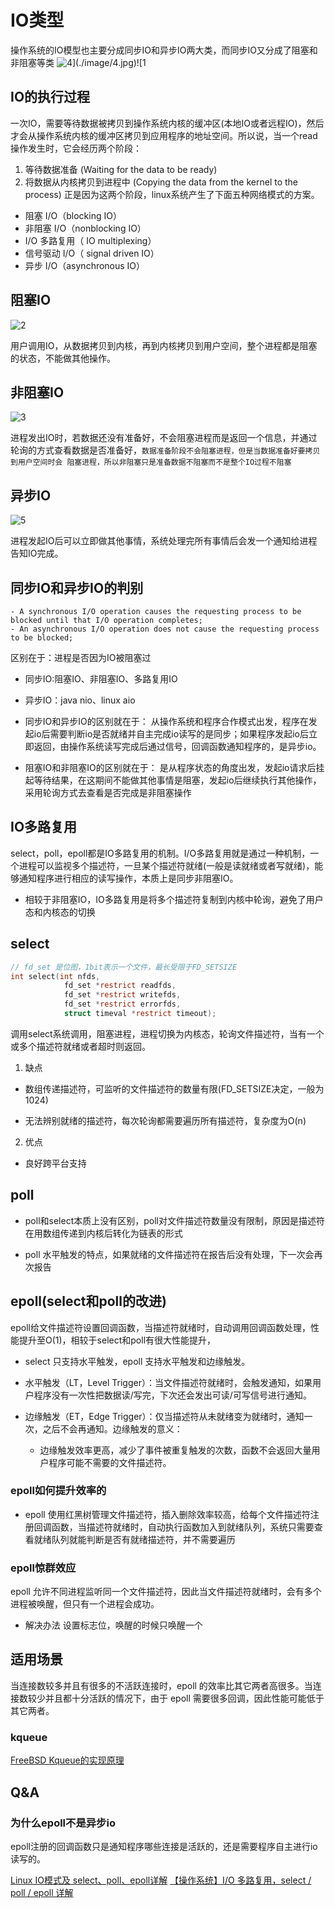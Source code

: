 # IO类型

操作系统的IO模型也主要分成同步IO和异步IO两大类，而同步IO又分成了阻塞和非阻塞等类
<img src="./image/1.jpg" alt="4](./image/4.jpg)![1" />

## IO的执行过程

一次IO，需要等待数据被拷贝到操作系统内核的缓冲区(本地IO或者远程IO)，然后才会从操作系统内核的缓冲区拷贝到应用程序的地址空间。所以说，当一个read操作发生时，它会经历两个阶段：

1. 等待数据准备 (Waiting for the data to be ready)
2. 将数据从内核拷贝到进程中 (Copying the data from the kernel to the process)
   正是因为这两个阶段，linux系统产生了下面五种网络模式的方案。

- 阻塞 I/O（blocking IO）
- 非阻塞 I/O（nonblocking IO）
- I/O 多路复用（ IO multiplexing）
- 信号驱动 I/O（ signal driven IO）
- 异步 I/O（asynchronous IO）

## 阻塞IO

<img src="./image/2.jpg" alt="2" />

用户调用IO，从数据拷贝到内核，再到内核拷贝到用户空间，整个进程都是阻塞的状态，不能做其他操作。

## 非阻塞IO

<img src="./image/3.jpg" alt="3" />

进程发出IO时，若数据还没有准备好，不会阻塞进程而是返回一个信息，并通过轮询的方式查看数据是否准备好，``数据准备阶段不会阻塞进程，但是当数据准备好要拷贝到用户空间时会
阻塞进程，所以非阻塞只是准备数据不阻塞而不是整个IO过程不阻塞``

## 异步IO

<img src="./image/5.jpg" alt="5" />  

进程发起IO后可以立即做其他事情，系统处理完所有事情后会发一个通知给进程告知IO完成。

## 同步IO和异步IO的判别

```english
- A synchronous I/O operation causes the requesting process to be blocked until that I/O operation completes;
- An asynchronous I/O operation does not cause the requesting process to be blocked;
```

区别在于：进程是否因为IO被阻塞过

- 同步IO:阻塞IO、非阻塞IO、多路复用IO
- 异步IO：java nio、linux aio
- 同步IO和异步IO的区别就在于： 从操作系统和程序合作模式出发，程序在发起io后需要判断io是否就绪并自主完成io读写的是同步；如果程序发起io后立即返回，由操作系统读写完成后通过信号，回调函数通知程序的，是异步io。

- 阻塞IO和非阻塞IO的区别就在于： 是从程序状态的角度出发，发起io请求后挂起等待结果，在这期间不能做其他事情是阻塞，发起io后继续执行其他操作，采用轮询方式去查看是否完成是非阻塞操作

## IO多路复用

select，poll，epoll都是IO多路复用的机制。I/O多路复用就是通过一种机制，一个进程可以监视多个描述符，一旦某个描述符就绪(一般是读就绪或者写就绪)，能够通知程序进行相应的读写操作，本质上是同步非阻塞IO。

- 相较于非阻塞IO，IO多路复用是将多个描述符复制到内核中轮询，避免了用户态和内核态的切换

## select

```c
// fd_set 是位图，1bit表示一个文件，最长受限于FD_SETSIZE
int select(int nfds,
            fd_set *restrict readfds,
            fd_set *restrict writefds,
            fd_set *restrict errorfds,
            struct timeval *restrict timeout);
```

调用select系统调用，阻塞进程，进程切换为内核态，轮询文件描述符，当有一个或多个描述符就绪或者超时则返回。

1. 缺点

- 数组传递描述符，可监听的文件描述符的数量有限(FD_SETSIZE决定，一般为1024)

- 无法辨别就绪的描述符，每次轮询都需要遍历所有描述符，复杂度为O(n)

2. 优点

- 良好跨平台支持

## poll

- poll和select本质上没有区别，poll对文件描述符数量没有限制，原因是描述符在用数组传递到内核后转化为链表的形式

- poll 水平触发的特点，如果就绪的文件描述符在报告后没有处理，下一次会再次报告

## epoll(select和poll的改进)

epoll给文件描述符设置回调函数，当描述符就绪时，自动调用回调函数处理，性能提升至O(1)，相较于select和poll有很大性能提升，

- select 只支持水平触发，epoll 支持水平触发和边缘触发。

- 水平触发（LT，Level Trigger）：当文件描述符就绪时，会触发通知，如果用户程序没有一次性把数据读/写完，下次还会发出可读/可写信号进行通知。

- 边缘触发（ET，Edge Trigger）：仅当描述符从未就绪变为就绪时，通知一次，之后不会再通知。边缘触发的意义：
  - 边缘触发效率更高，减少了事件被重复触发的次数，函数不会返回大量用户程序可能不需要的文件描述符。

### epoll如何提升效率的

- epoll 使用红黑树管理文件描述符，插入删除效率较高，给每个文件描述符注册回调函数，当描述符就绪时，自动执行函数加入到就绪队列，系统只需要查看就绪队列就能判断是否有就绪描述符，并不需要遍历

### epoll惊群效应

epoll 允许不同进程监听同一个文件描述符，因此当文件描述符就绪时，会有多个进程被唤醒，但只有一个进程会成功。

- 解决办法
设置标志位，唤醒的时候只唤醒一个

## 适用场景

当连接数较多并且有很多的不活跃连接时，epoll 的效率比其它两者高很多。当连接数较少并且都十分活跃的情况下，由于 epoll 需要很多回调，因此性能可能低于其它两者。

### kqueue

[FreeBSD Kqueue的实现原理](https://wangxuemin.github.io/2015/07/30/FreeBSD%20Kqueue%E7%9A%84%E5%AE%9E%E7%8E%B0%E5%8E%9F%E7%90%86/)

## Q&A

### 为什么epoll不是异步io

epoll注册的回调函数只是通知程序哪些连接是活跃的，还是需要程序自主进行io读写的。

[Linux IO模式及 select、poll、epoll详解](https://segmentfault.com/a/1190000003063859)
[【操作系统】I/O 多路复用，select / poll / epoll 详解](https://imageslr.com/2020/02/27/select-poll-epoll.html)
